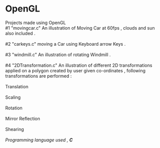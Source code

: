 # OpenGL
Projects made using OpenGL 
<br>#1 "movingcar.c" An illustration of Moving Car at 60fps , clouds and sun also included .</br>
<br>#2 "carkeys.c" moving a Car using Keyboard arrow Keys  . </br>
<br>#3 "windmill.c" An illustration of rotating  Windmill . </br>
<br>#4 "2DTransformation.c"  An illustration of different 2D transformations applied on a polygon created by user given co-ordinates , following transformations are performed : </br>
<br>Translation</br>
<br>Scaling</br>
<br>Rotation</br>
<br>Mirror Reflection</br>
<br>Shearing</br>
<br><I>Programming language used , <B>C</B></I></br>
